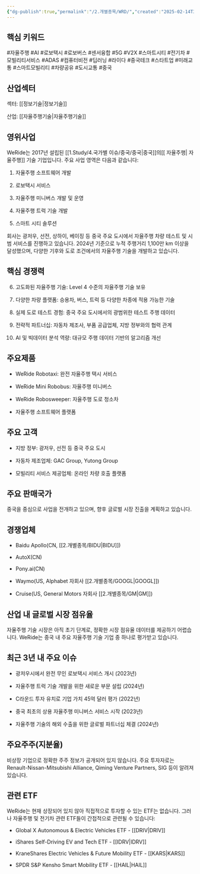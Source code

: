 ```yaml
---
{"dg-publish":true,"permalink":"/2.개별종목/WRD/","created":"2025-02-14T22:44:35.875+09:00","updated":"2025-07-29T21:37:05.403+09:00"}
---
```


## 핵심 키워드

#자율주행 #AI #로보택시 #로보버스 #센서융합 #5G #V2X #스마트시티 #전기차 #모빌리티서비스 #ADAS #컴퓨터비전 #딥러닝 #라이다 #중국테크 #스타트업 #미래교통 #스마트모빌리티 #차량공유 #도시교통 #중국 

## 산업섹터

섹터: [[정보기술\|정보기술]]

산업: [[자율주행기술\|자율주행기술]]

## 영위사업

WeRide는 2017년 설립된 [[1.Study/4.국가별 이슈/중국/중국\|중국]]의[[ 자율주행\| 자율주행]] 기술 기업입니다. 주요 사업 영역은 다음과 같습니다:

1. 자율주행 소프트웨어 개발
    
2. 로보택시 서비스
    
3. 자율주행 미니버스 개발 및 운영
    
4. 자율주행 트럭 기술 개발
    
5. 스마트 시티 솔루션
    

회사는 광저우, 선전, 상하이, 베이징 등 중국 주요 도시에서 자율주행 차량 테스트 및 시범 서비스를 진행하고 있습니다. 2024년 기준으로 누적 주행거리 1,100만 km 이상을 달성했으며, 다양한 기후와 도로 조건에서의 자율주행 기술을 개발하고 있습니다.

## 핵심 경쟁력

6. 고도화된 자율주행 기술: Level 4 수준의 자율주행 기술 보유
    
7. 다양한 차량 플랫폼: 승용차, 버스, 트럭 등 다양한 차종에 적용 가능한 기술
    
8. 실제 도로 테스트 경험: 중국 주요 도시에서의 광범위한 테스트 주행 데이터
    
9. 전략적 파트너십: 자동차 제조사, 부품 공급업체, 지방 정부와의 협력 관계
    
10. AI 및 빅데이터 분석 역량: 대규모 주행 데이터 기반의 알고리즘 개선
    

## 주요제품

- WeRide Robotaxi: 완전 자율주행 택시 서비스
    
- WeRide Mini Robobus: 자율주행 미니버스
    
- WeRide Robosweeper: 자율주행 도로 청소차
    
- 자율주행 소프트웨어 플랫폼
    

## 주요 고객

- 지방 정부: 광저우, 선전 등 중국 주요 도시
    
- 자동차 제조업체: GAC Group, Yutong Group
    
- 모빌리티 서비스 제공업체: 온라인 차량 호출 플랫폼
    

## 주요 판매국가

중국을 중심으로 사업을 전개하고 있으며, 향후 글로벌 시장 진출을 계획하고 있습니다.

## 경쟁업체

- Baidu Apollo(CN, [[2.개별종목/BIDU\|BIDU]])
    
- AutoX(CN)
    
- Pony.ai(CN)
    
- Waymo(US, Alphabet 자회사 [[2.개별종목/GOOGL\|GOOGL]])
    
- Cruise(US, General Motors 자회사 [[2.개별종목/GM\|GM]])
    

## 산업 내 글로벌 시장 점유율

자율주행 기술 시장은 아직 초기 단계로, 정확한 시장 점유율 데이터를 제공하기 어렵습니다. WeRide는 중국 내 주요 자율주행 기술 기업 중 하나로 평가받고 있습니다.

## 최근 3년 내 주요 이슈

- 광저우시에서 완전 무인 로보택시 서비스 개시 (2023년)
    
- 자율주행 트럭 기술 개발을 위한 새로운 부문 설립 (2024년)
    
- C라운드 투자 유치로 기업 가치 45억 달러 평가 (2022년)
    
- 중국 최초의 상용 자율주행 미니버스 서비스 시작 (2023년)
    
- 자율주행 기술의 해외 수출을 위한 글로벌 파트너십 체결 (2024년)
    

## 주요주주(지분율)

비상장 기업으로 정확한 주주 정보가 공개되어 있지 않습니다. 주요 투자자로는 Renault-Nissan-Mitsubishi Alliance, Qiming Venture Partners, SIG 등이 알려져 있습니다.

## 관련 ETF

WeRide는 현재 상장되어 있지 않아 직접적으로 투자할 수 있는 ETF는 없습니다. 그러나 자율주행 및 전기차 관련 ETF들이 간접적으로 관련될 수 있습니다:

- Global X Autonomous & Electric Vehicles ETF - [[DRIV\|DRIV]]
    
- iShares Self-Driving EV and Tech ETF - [[IDRV\|IDRV]]
    
- KraneShares Electric Vehicles & Future Mobility ETF - [[KARS\|KARS]]
    
- SPDR S&P Kensho Smart Mobility ETF - [[HAIL\|HAIL]]
